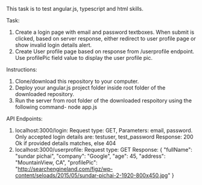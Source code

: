 This task is to test angular.js, typescript and html skills. 

Task:
1. Create a login page with email and password textboxes. When submit is clicked, based on server response, either redirect to user profile page or show invalid login details alert. 
2. Create User profile page based on response from /userprofile endpoint. Use profilePic field value to display the user profile pic. 

Instructions:
1. Clone/download this repository to your computer.
2. Deploy your angular.js project folder inside root folder of the downloaded repository.
3. Run the server from root folder of the downloaded respoitory using the following command- node app.js

API Endpoints:
1. localhost:3000/login:
   Request type: GET, Parameters: email, password. 
   Only accepted login details are: testuser, test_password
   Response: 200 Ok if provided details matches, else 404 
2. localhost:3000/userprofile: 
   Request type: GET
   Response:
    {
    "fullName": "sundar pichai",
    "company": "Google",
    "age": 45,
    "address": "MountainView, CA",
    "profilePic": "http://searchengineland.com/figz/wp-content/seloads/2015/05/sundar-pichai-2-1920-800x450.jpg"
    }
